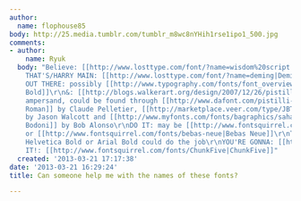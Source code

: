 ```yaml
---
author:
  name: flophouse85
body: http://25.media.tumblr.com/tumblr_m8wc8nYHih1rse1ipo1_500.jpg
comments:
- author:
    name: Ryuk
  body: "Believe: [[http://www.losttype.com/font/?name=wisdom%20script|Wisdom Script]]\r\nBECAUSE
    THAT'S/HARRY MAIN: [[http://www.losttype.com/font/?name=deming|Deming]]\r\nGO
    OUT THERE: possibly [[http://www.typography.com/fonts/font_overview.php?productLineID=100008|Gotham
    Bold]]\r\n&: [[http://blogs.walkerart.org/design/2007/12/26/pistilli-roman/|Pistilli]]'s
    ampersand, could be found through [[http://www.dafont.com/pistilli-roman.font|Pistilli
    Roman]] by Claude Pelletier, [[http://marketplace.veer.com/type/JBT0000118|Eloquent]]
    by Jason Walcott and [[http://www.myfonts.com/fonts/bagraphics/sahara-bodoni|Sahara
    Bodoni]] by Bob Alonso\r\nDO IT: may be [[http://www.fontsquirrel.com/fonts/Bebas|Bebas]]
    or [[http://www.fontsquirrel.com/fonts/bebas-neue|Bebas Neue]]\r\nThe/Way: [[http://www.dafont.com/brannboll.font|Brannboll]]\r\nONLY:
    Helvetica Bold or Arial Bold could do the job\r\nYOU'RE GONNA: [[http://www.losttype.com/font/?name=arvil|Arvil]]\r\nGET
    IT!: [[http://www.fontsquirrel.com/fonts/ChunkFive|ChunkFive]]"
  created: '2013-03-21 17:17:38'
date: '2013-03-21 16:29:24'
title: Can someone help me with the names of these fonts?

---
```

